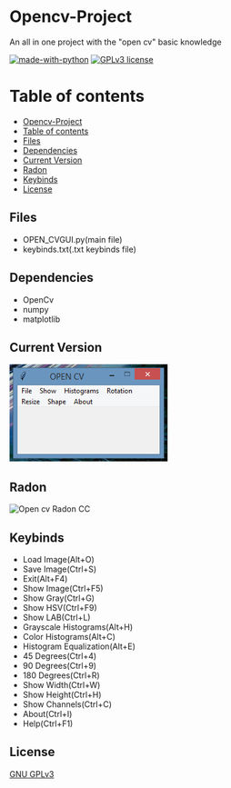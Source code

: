 # Opencv-Project

An all in one project with the "open cv" basic knowledge

[![made-with-python](https://img.shields.io/badge/Made%20with-Python-1f425f.svg)](https://www.python.org/) [![GPLv3 license](https://img.shields.io/badge/License-GPLv3-blue.svg)](http://perso.crans.org/besson/LICENSE.html)

# Table of contents

<!--ts-->
  * [Opencv-Project](#Opencv-Project)
  * [Table of contents](#Table_of_contents)
  * [Files](#Files)
  * [Dependencies](#Dependencies)
  * [Current Version](#Current_Version)
  * [Radon](#Radon)
  * [Keybinds](#Keybinds)
  * [License](#License)
<!--ts-->

## Files
<ul>
 <li> OPEN_CVGUI.py(main file) </li>
 <li> keybinds.txt(.txt keybinds file) </li>
</ul>

## Dependencies

 <ul>
  <li> OpenCv </li>
  <li> numpy </li>
  <li> matplotlib </li>
</ul>

## Current Version

<p><img src ="opencv.png" title = "Open cv Project Version"/> </p>

## Radon

<p><img src="opencv radon cc.py" title = "Open cv Radon CC"/> </p>


## Keybinds 

 <ul>
  <li>Load Image(Alt+O)</li>
  <li>Save Image(Ctrl+S)</li>
  <li>Exit(Alt+F4)</li>
  <li>Show Image(Ctrl+F5)</li>
  <li>Show Gray(Ctrl+G) </li>
  <li>Show HSV(Ctrl+F9)</li>
  <li>Show LAB(Ctrl+L)</li>
  <li>Grayscale Histograms(Alt+H)</li>
  <li>Color Histograms(Alt+C)</li>
  <li>Histogram Equalization(Alt+E)</li>
  <li>45 Degrees(Ctrl+4)</li>
  <li>90 Degrees(Ctrl+9)</li>
  <li>180 Degrees(Ctrl+R)</li>
  <li>Show Width(Ctrl+W)</li>
  <li>Show Height(Ctrl+H)</li>
  <li>Show Channels(Ctrl+C)</li>
  <li>About(Ctrl+I)</li>
  <li>Help(Ctrl+F1)</li>
</ul>



## License
[GNU GPLv3](https://choosealicense.com/licenses/gpl-3.0/)

